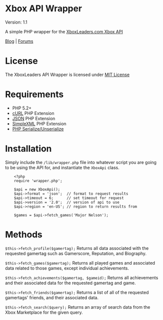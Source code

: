 Xbox API Wrapper
===================

Version: 1.1

A simple PHP wrapper for the [XboxLeaders.com Xbox API](https://www.xboxleaders.com/)

[Blog](https://www.xboxleaders.com/blog/) | [Forums](https://www.xboxleaders.com/forums/)


License
=======

The XboxLeaders API Wrapper is licensed under [MIT License](http://opensource.org/licenses/mit-license.php)


Requirements
============

* PHP 5.2+
* [cURL](http://php.net/curl) PHP Extension
* [JSON](http://php.net/json) PHP Extension
* [SimpleXML](http://php.net/simplexml) PHP Extension
* [PHP Serialize/Unserialize](http://php.net/unserialize)


Installation
============

Simply include the `/lib/wrapper.php` file into whatever script you are going to be using the API for, and instantiate the `XboxApi` class.


        <?php
        require 'wrapper.php';
        
        $api = new XboxApi();
        $api->format = 'json';  // format to request results
        $api->timeout = 6;      // set timeout for request
        $api->version = '2.0';  // version of api to use
        $api->region = 'en-US'; // region to return results from
        
        $games = $api->fetch_games('Major Nelson');


Methods
=======

`$this->fetch_profile($gamertag);` Returns all data associated with the requested gamertag such as Gamerscore, Reputation, and Biography.

`$this->fetch_games($gamertag);` Returns all played games and associated data related to those games, except individual achievements.

`$this->fetch_achievements($gamertag, $gameid);` Returns all achievements and their associated data for the requested gamertag and game.

`$this->fetch_friends($gamertag);` Returns a list of all of the requested gamertags' friends, and their associated data.

`$this->fetch_search($query);` Returns an array of search data from the Xbox Marketplace for the given query.
